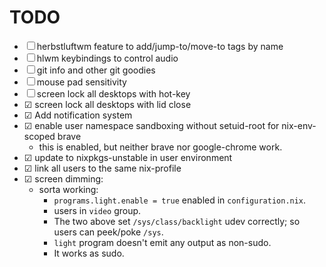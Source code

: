 # TODO

- ☐ herbstluftwm feature to add/jump-to/move-to tags by name
- ☐ hlwm keybindings to control audio
- ☐ git info and other git goodies
- ☐ mouse pad sensitivity
- ☐ screen lock all desktops with hot-key
- ☑ screen lock all desktops with lid close
- ☑ Add notification system
- ☑ enable user namespace sandboxing without setuid-root for nix-env-scoped brave
  - this is enabled, but neither brave nor google-chrome work.
- ☑ update to nixpkgs-unstable in user environment
- ☑ link all users to the same nix-profile
- ☑ screen dimming:
  - sorta working:
    - `programs.light.enable = true` enabled in `configuration.nix`.
    - users in `video` group.
    - The two above set `/sys/class/backlight` udev correctly; so users can peek/poke `/sys`.
    - `light` program doesn't emit any output as non-sudo.
    - It works as sudo.
